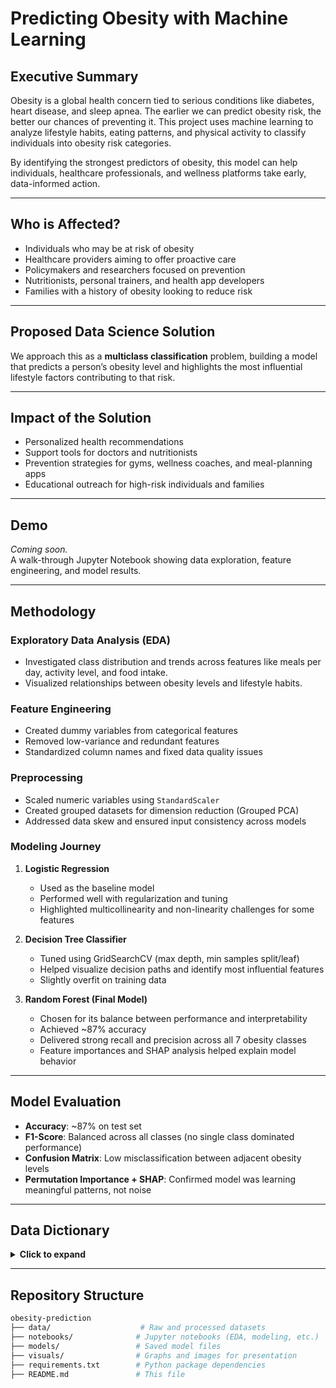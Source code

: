 # Predicting Obesity with Machine Learning

## Executive Summary

Obesity is a global health concern tied to serious conditions like diabetes, heart disease, and sleep apnea. The earlier we can predict obesity risk, the better our chances of preventing it. This project uses machine learning to analyze lifestyle habits, eating patterns, and physical activity to classify individuals into obesity risk categories.

By identifying the strongest predictors of obesity, this model can help individuals, healthcare professionals, and wellness platforms take early, data-informed action.

---

## Who is Affected?

- Individuals who may be at risk of obesity  
- Healthcare providers aiming to offer proactive care  
- Policymakers and researchers focused on prevention  
- Nutritionists, personal trainers, and health app developers  
- Families with a history of obesity looking to reduce risk

---

## Proposed Data Science Solution

We approach this as a **multiclass classification** problem, building a model that predicts a person’s obesity level and highlights the most influential lifestyle factors contributing to that risk.

---

## Impact of the Solution

- Personalized health recommendations
- Support tools for doctors and nutritionists
- Prevention strategies for gyms, wellness coaches, and meal-planning apps
- Educational outreach for high-risk individuals and families

---

## Demo
*Coming soon.*  
A walk-through Jupyter Notebook showing data exploration, feature engineering, and model results.

---

## Methodology

### Exploratory Data Analysis (EDA)
- Investigated class distribution and trends across features like meals per day, activity level, and food intake.
- Visualized relationships between obesity levels and lifestyle habits.

### Feature Engineering
- Created dummy variables from categorical features
- Removed low-variance and redundant features
- Standardized column names and fixed data quality issues

### Preprocessing
- Scaled numeric variables using `StandardScaler`
- Created grouped datasets for dimension reduction (Grouped PCA)
- Addressed data skew and ensured input consistency across models

### Modeling Journey

1. **Logistic Regression**  
   - Used as the baseline model  
   - Performed well with regularization and tuning  
   - Highlighted multicollinearity and non-linearity challenges for some features

2. **Decision Tree Classifier**  
   - Tuned using GridSearchCV (max depth, min samples split/leaf)  
   - Helped visualize decision paths and identify most influential features  
   - Slightly overfit on training data

3. **Random Forest (Final Model)**  
   - Chosen for its balance between performance and interpretability  
   - Achieved ~87% accuracy  
   - Delivered strong recall and precision across all 7 obesity classes  
   - Feature importances and SHAP analysis helped explain model behavior

---

## Model Evaluation

- **Accuracy**: ~87% on test set  
- **F1-Score**: Balanced across all classes (no single class dominated performance)  
- **Confusion Matrix**: Low misclassification between adjacent obesity levels  
- **Permutation Importance + SHAP**: Confirmed model was learning meaningful patterns, not noise

---

## Data Dictionary

<details>
<summary><strong>Click to expand</strong></summary>

| Column Name                     | Description                                          | Data Type | Possible Values / Units                                                               | Example              |
|--------------------------------|------------------------------------------------------|-----------|----------------------------------------------------------------------------------------|----------------------|
| Age                            | Age of each person                                  | Float     | 14-61                                                                                  | 25                   |
| Height                         | Height of each person                               | Float     | Meters                                                                                 | 1.70                 |
| Weight                         | Weight of each person                               | Float     | Kgs                                                                                    | 70                   |
| family_history_with_overweight| Obese family member?                                | Boolean   | 0 or 1                                                                                 | 0                    |
| FAVC                           | High-caloric food consumption                       | Boolean   | 0 or 1                                                                                 | 0                    |
| FCVC                           | Vegetable consumption frequency                     | Float     | 1 - 3                                                                                  | 2                    |
| NCP                            | Number of main meals                                | Float     | 1 - 4                                                                                  | 3                    |
| SMOKE                          | Smoker or not                                       | Boolean   | 0 or 1                                                                                 | 0                    |
| water                          | Daily water consumption                             | Float     | 1 - 3 (units not specified)                                                            | 2.6                  |
| SCC                            | Caloric beverages consumption                       | Boolean   | 0 or 1                                                                                 | 0                    |
| physical_activity_freq         | Physical activity frequency                         | Float     | 0 - 3 (units not specified)                                                            | 2.4                  |
| TUE                            | Technology use hours                                | Float     | 0 - 2 (units not specified)                                                            | 1.7                  |
| obesity_level                  | Obesity class label                                 | String    | ['Overweight_Level_II', 'Normal_Weight', ..., 'Obesity_Type_I']                       | 'Overweight_Level_I' |
| CAEC_Always                    | Always eats between meals                           | Boolean   | 0 or 1                                                                                 | 0                    |
| CAEC_Frequently                | Frequently eats between meals                       | Boolean   | 0 or 1                                                                                 | 1                    |
| CAEC_Never                     | Never eats between meals                            | Boolean   | 0 or 1                                                                                 | 0                    |
| CAEC_Sometimes                 | Sometimes eats between meals                        | Boolean   | 0 or 1                                                                                 | 1                    |
| Gender_Female                  | Gender = Female                                     | Boolean   | 0 or 1                                                                                 | 1                    |
| Gender_Male                    | Gender = Male                                       | Boolean   | 0 or 1                                                                                 | 1                    |
| alcohol_con_Frequently         | Frequently consumes alcohol                         | Boolean   | 0 or 1                                                                                 | 1                    |
| alcohol_con_Never              | Never consumes alcohol                              | Boolean   | 0 or 1                                                                                 | 1                    |
| alcohol_con_Sometimes          | Sometimes consumes alcohol                          | Boolean   | 0 or 1                                                                                 | 1                    |
| MTRANS_Automobile              | Transportation by automobile                        | Boolean   | 0 or 1                                                                                 | 1                    |
| MTRANS_Bike                    | Transportation by bike                              | Boolean   | 0 or 1                                                                                 | 0                    |
| MTRANS_Motorbike               | Transportation by motorbike                         | Boolean   | 0 or 1                                                                                 | 1                    |
| MTRANS_Public_Transportation   | Transportation by public transport                  | Boolean   | 0 or 1                                                                                 | 1                    |
| MTRANS_Walking                 | Transportation by walking                           | Boolean   | 0 or 1                                                                                 | 1                    |

</details>

---

## Repository Structure

```bash
obesity-prediction
├── data/                    # Raw and processed datasets
├── notebooks/              # Jupyter notebooks (EDA, modeling, etc.)
├── models/                 # Saved model files
├── visuals/                # Graphs and images for presentation
├── requirements.txt        # Python package dependencies
├── README.md               # This file
